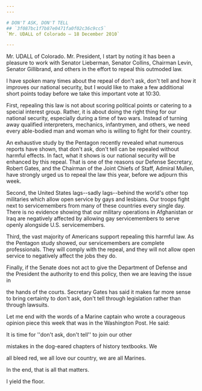 ```yaml
---
---

# DON'T ASK, DON'T TELL
## `3f087bc1f7b87e0471fa0f02c36c9cc5`
`Mr. UDALL of Colorado — 18 December 2010`

---
```



Mr. UDALL of Colorado. Mr. President, I start by noting it has been a 
pleasure to work with Senator Lieberman, Senator Collins, Chairman 
Levin, Senator Gillibrand, and others in the effort to repeal this 
outmoded law.

I have spoken many times about the repeal of don't ask, don't tell 
and how it improves our national security, but I would like to make a 
few additional short points today before we take this important vote at 
10:30.

First, repealing this law is not about scoring political points or 
catering to a special interest group. Rather, it is about doing the 
right thing for our national security, especially during a time of two 
wars. Instead of turning away qualified interpreters, mechanics, 
infantrymen, and others, we need every able-bodied man and woman who is 
willing to fight for their country.

An exhaustive study by the Pentagon recently revealed what numerous 
reports have shown, that don't ask, don't tell can be repealed without 
harmful effects. In fact, what it shows is our national security will 
be enhanced by this repeal. That is one of the reasons our Defense 
Secretary, Robert Gates, and the Chairman of the Joint Chiefs of Staff, 
Admiral Mullen, have strongly urged us to repeal the law this year, 
before we adjourn this week.

Second, the United States lags--sadly lags--behind the world's other 
top militaries which allow open service by gays and lesbians. Our 
troops fight next to servicemembers from many of these countries every 
single day. There is no evidence showing that our military operations 
in Afghanistan or Iraq are negatively affected by allowing gay 
servicemembers to serve openly alongside U.S. servicemembers.

Third, the vast majority of Americans support repealing this harmful 
law. As the Pentagon study showed, our servicemembers are complete 
professionals. They will comply with the repeal, and they will not 
allow open service to negatively affect the jobs they do.

Finally, if the Senate does not act to give the Department of Defense 
and the President the authority to end this policy, then we are leaving 
the issue in


the hands of the courts. Secretary Gates has said it makes far more 
sense to bring certainty to don't ask, don't tell through legislation 
rather than through lawsuits.

Let me end with the words of a Marine captain who wrote a courageous 
opinion piece this week that was in the Washington Post. He said:




 It is time for ''don't ask, don't tell'' to join our other 


 mistakes in the dog-eared chapters of history textbooks. We 


 all bleed red, we all love our country, we are all Marines. 


 In the end, that is all that matters.


I yield the floor.